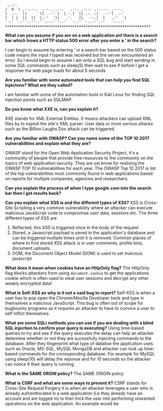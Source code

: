  ```                                                       
  ,---.                                                  
 /  O  \ ,--,--,  ,---. ,--.   ,--. ,---. ,--.--. ,---.  
|  .-.  ||      \(  .-' |  |.'.|  || .-. :|  .--'(  .-'  
|  | |  ||  ||  |.-'  `)|   .'.   |\   --.|  |   .-'  `) 
`--' `--'`--''--'`----' '--'   '--' `----'`--'   `----'  
+++++++++++++++++++++++++++++++++++++++++++++++++++++++++++++++++++
```
                                                                                      
**What can you assume if you are on a web application anf there
is a search bar which trows a HTTP status 500 error after you enter a ' in the search?**

I can begin to assume by entering ' in a search bar based on the 500 status code means the input I typed was received but the server encountered an error. So I would begin to assume I am onto a SQL bug and start sending in some SQL commands such as sleep(5) then wait to see if before I get a response the web page loads for about 5 seconds


**Are you familiar with some automated tools that can help you find
SQL Injectons? What are they called?**

I am familiar with some of the automation tools in Kali Linux for finding SQL injection points such as SQLMAP. 

**Do you know what XXE is, can you explain it?**

XXE stands for XML External Entities. It means attackers can upload XML files by to exploit the site's XML parser. User data or more serious attacks such as the Billion Laughs Dos attack can be triggered.

**Are you familiar with OWASP? Can you name some of the TOP 10 2017 vulnerabilities and explain what they are?**

OWASP stand for the Open Web Application Security Project, it's a community of people that provide free resources to the community on the topics of web application security. They are ost know for realising the OWASP TOP 10 vulnerabilities for each year. The OWASP Top 10 2017 is list of the top vulnerabilities most commonly found in web applications based on reports for multiple companies, agencies and researchers. 


**Can you explain the process of when I type google.com into the search bar then I get results back?**

**Can you explain what XSS is and the different types of XSS?**
XSS is Cross-Site Scripting a very common vulnerability where an attacker can execute malicious JavaScript code to 
compromise user data, sessions etc. The three different types of XSS are 

1) Reflected, this XSS is triggered once in the body of the request 
2) Stored, a Javascript payload is saved in the application's database and can be triggered multiple times until it is removed. Common places of where to find stored XSS attack is in user comments, profile bios, document uploads. 
3) DOM, the Document Object Model (DOM) is used to set malcious javascript

**What does it mean when cookies have an HttpOnly flag?**
The HttpOnly flag blocks attackers from using `document.cookie` to get the applications cookie
which is often used to steal user sessions and decrypt any other weakly encrypted data!

**What is Self-XSS an why is it not a vaid bug to report?**
Self-XSS is when a user has to pop open the Chrome/Mozilla Developer tools
and type in themselves a malicious JavaScript. This bug is often out of scope for bugbounty programs
as it requires an attacker to have to convice a user to self inflict themselves.

**What are some SQLi methods you can use if you are dealing with a blind SQL injection to confirm your query is executing?**
Using time-based queries to try and see if the query executes the delay can help an attacker determine whether or not they
are sucessfully injecting commands to the database. After they fingerprint what type of databse the application uses such as Oracle, MS-SQL, MySQL MongoDB and attacker can look up time-based commands for the corresponding database. For example for MySQL using sleep(10) will delay the reponse 
and for 10 seconds so the attacker can notice if their query is running.

**What is the SAME ORGIN policy?**
The SAME ORIGIN policy 

**What is CSRF and what are some ways to prevent it?**
CSRF stands for Cross-Site Request Forgery it is when an attacker leverages a user who is already authenthicated in a web application (i.e they already have an account and are logged in) to then trick the user into performing unwanted operations on the web application.
An example would be  